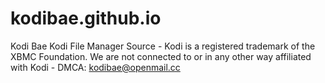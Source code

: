 # kodibae.github.io
Kodi Bae Kodi File Manager Source - Kodi is a registered trademark of the XBMC Foundation. We are not connected to or in any other way affiliated with Kodi - DMCA: kodibae@openmail.cc

